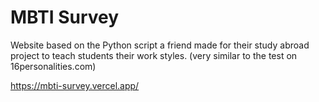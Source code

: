 # MBTI Survey

Website based on the Python script a friend made for their study abroad project to teach students their work styles. (very similar to the test on 16personalities.com)

https://mbti-survey.vercel.app/
